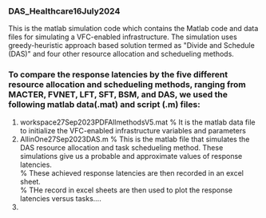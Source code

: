 ### DAS_Healthcare16July2024
This is the matlab simulation code which contains the Matlab code and data files for simulating a VFC-enabled infrastructure. The simulation uses greedy-heuristic approach based solution termed as "Divide and Schedule (DAS)" and four other resource allocation and schedueling methods.
### To compare the response latencies by the five different resource allocation and schedueling methods, ranging from MACTER, FVNET, LFT, SFT, BSM, and DAS, we used the following matlab data(.mat) and script (.m) files:
1) workspace27Sep2023PDFAllmethodsV5.mat           % It is the matlab data file to initialize the VFC-enabled infrastructure variables and parameters
2) AllinOne27Sep2023DAS.m                          % This is the matlab file that simulates the DAS resource allocation and task schedueling method. These simulations give us a probable and approximate values of response latencies. <br/>
                                                   % These achieved response latencies are then recorded in an excel sheet. <br/>
                                                   % THe record in excel sheets are then used to plot the response latencies versus tasks.... <br/>
3)    
